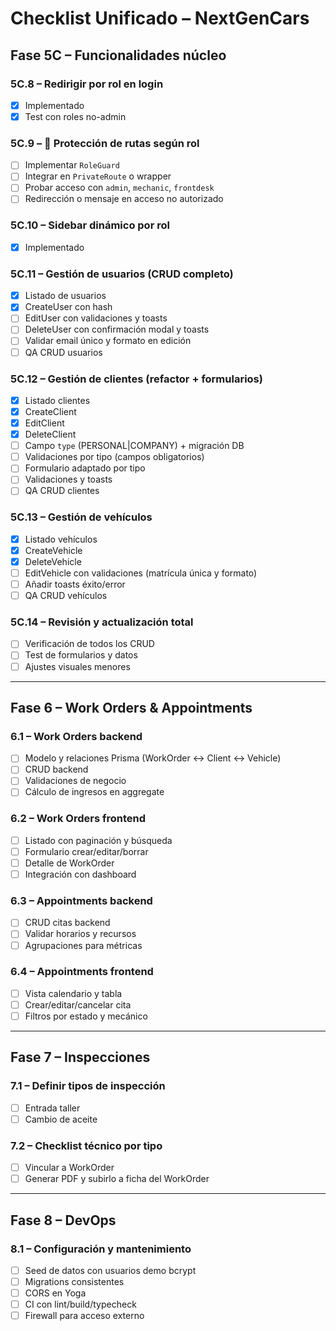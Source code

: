 # Checklist Unificado – NextGenCars

## **Fase 5C – Funcionalidades núcleo**

### **5C.8 – Redirigir por rol en login**
- [x] Implementado
- [x] Test con roles no-admin

### **5C.9 – 🔐 Protección de rutas según rol**
- [ ] Implementar `RoleGuard`
- [ ] Integrar en `PrivateRoute` o wrapper
- [ ] Probar acceso con `admin`, `mechanic`, `frontdesk`
- [ ] Redirección o mensaje en acceso no autorizado

### **5C.10 – Sidebar dinámico por rol**
- [x] Implementado

### **5C.11 – Gestión de usuarios (CRUD completo)**
- [x] Listado de usuarios
- [x] CreateUser con hash
- [ ] EditUser con validaciones y toasts
- [ ] DeleteUser con confirmación modal y toasts
- [ ] Validar email único y formato en edición
- [ ] QA CRUD usuarios

### **5C.12 – Gestión de clientes (refactor + formularios)**
- [x] Listado clientes
- [x] CreateClient
- [x] EditClient
- [x] DeleteClient
- [ ] Campo `type` (PERSONAL|COMPANY) + migración DB
- [ ] Validaciones por tipo (campos obligatorios)
- [ ] Formulario adaptado por tipo
- [ ] Validaciones y toasts
- [ ] QA CRUD clientes

### **5C.13 – Gestión de vehículos**
- [x] Listado vehículos
- [x] CreateVehicle
- [x] DeleteVehicle
- [ ] EditVehicle con validaciones (matrícula única y formato)
- [ ] Añadir toasts éxito/error
- [ ] QA CRUD vehículos

### **5C.14 – Revisión y actualización total**
- [ ] Verificación de todos los CRUD
- [ ] Test de formularios y datos
- [ ] Ajustes visuales menores

---

## **Fase 6 – Work Orders & Appointments**

### **6.1 – Work Orders backend**
- [ ] Modelo y relaciones Prisma (WorkOrder ↔ Client ↔ Vehicle)
- [ ] CRUD backend
- [ ] Validaciones de negocio
- [ ] Cálculo de ingresos en aggregate

### **6.2 – Work Orders frontend**
- [ ] Listado con paginación y búsqueda
- [ ] Formulario crear/editar/borrar
- [ ] Detalle de WorkOrder
- [ ] Integración con dashboard

### **6.3 – Appointments backend**
- [ ] CRUD citas backend
- [ ] Validar horarios y recursos
- [ ] Agrupaciones para métricas

### **6.4 – Appointments frontend**
- [ ] Vista calendario y tabla
- [ ] Crear/editar/cancelar cita
- [ ] Filtros por estado y mecánico

---

## **Fase 7 – Inspecciones**

### **7.1 – Definir tipos de inspección**
- [ ] Entrada taller
- [ ] Cambio de aceite

### **7.2 – Checklist técnico por tipo**
- [ ] Vincular a WorkOrder
- [ ] Generar PDF y subirlo a ficha del WorkOrder

---

## **Fase 8 – DevOps**

### **8.1 – Configuración y mantenimiento**
- [ ] Seed de datos con usuarios demo bcrypt
- [ ] Migrations consistentes
- [ ] CORS en Yoga
- [ ] CI con lint/build/typecheck
- [ ] Firewall para acceso externo

